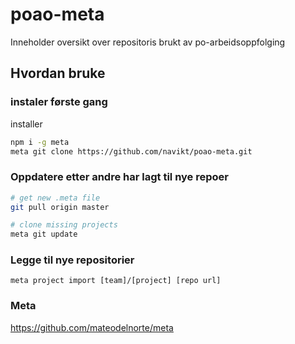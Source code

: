 # poao-meta
Inneholder oversikt over repositoris brukt av po-arbeidsoppfolging

## Hvordan bruke

### instaler første gang
installer
```bash
npm i -g meta
meta git clone https://github.com/navikt/poao-meta.git
```


### Oppdatere etter andre har lagt til nye repoer
```bash
# get new .meta file
git pull origin master

# clone missing projects
meta git update
```


### Legge til nye repositorier
```
meta project import [team]/[project] [repo url]
```

### Meta
https://github.com/mateodelnorte/meta
